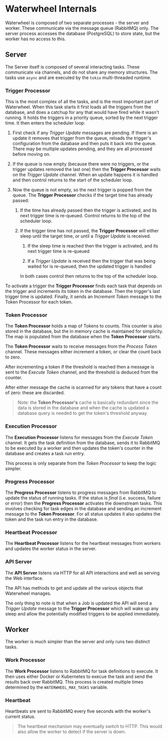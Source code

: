 Waterwheel Internals
====================

Waterwheel is composed of two separate processes - the server and worker.
These communicate via the message queue (RabbitMQ) only. The server process 
accesses the database (PostgreSQL) to store state, but the worker has no 
access to this.

## Server

The Server itself is composed of several interacting tasks. These 
communicate via channels, and do not share any memory structures.
The tasks use `async` and are executed by the `tokio` multi-threaded runtime.

### Trigger Processor

This is the most complex of all the tasks, and is the most important part of 
Waterwheel.  When this task starts it first loads all the triggers from 
the database, and does a catchup for any that would have fired while it 
wasn't running. It holds the triggers in a priority queue, sorted by the 
next trigger time.  It then enters the scheduler loop:

1. First check if any *Trigger Update* messages are pending.
   If there is an update it removes that trigger from the queue, reloads 
   the trigger's configuration from the database and then puts it back into the 
   queue. There may be multiple updates pending, and they are all processed 
   before moving on.
   
1. If the queue is now empty (because there were no triggers, or the trigger 
   updates removed the last one) then the **Trigger Processor** waits on the 
   *Trigger Update* channel. When an update happens it is handled and then 
   control returns to the start of the scheduler loop.
   
1. Now the queue is not empty, so the next trigger is popped from the queue. 
   The **Trigger Processor** checks if the target time has already passed:
   
    1. If the time has already passed then the trigger is activated, and its 
       next trigger time is re-queued. Control returns to the top of the 
       scheduler loop.
   
    1. If the trigger time has not passed, the **Trigger Processor** will either
       sleep until the target time, or until a *Trigger Update* is received.
        
        1. If the sleep time is reached then the trigger is activated, and its 
           next trigger time is re-queued
          
        1. If a *Trigger Update* is received then the trigger that was being 
           waited for is re-queued, then the updated trigger is handled
           
       In both cases control then returns to the top of the scheduler loop.
    

To activate a trigger the **Trigger Processor** finds each task that depends on 
the trigger and increments its token in the database. Then the trigger's last
trigger time is updated. Finally, it sends an *Increment Token* message to 
the Token Processor for each token.


### Token Processor

The **Token Processor** holds a map of Tokens to counts. This counter is also
stored in the database, but the in memory cache is maintained for simplicity.
The map is populated from the database when the **Token Processor** starts.

The **Token Processor** waits to receive messages from the *Process Token* 
channel. These messages either increment a token, or clear the count back to 
zero.

After incrementing a token if the threshold is reached then a message is 
sent to the *Execute Token* channel, and the threshold is deduced from the 
counter.

After either message the cache is scanned for any tokens that have a count 
of zero: these are discarded.

> Note: the **Token Processor's** cache is basically redundant since the 
> data is stored in the database and when the cache is updated a database 
> query is needed to get the token's threshold anyway.


### Execution Processor

The **Execution Processor** listens for messages from the *Execute Token* 
channel. It gets the task definition from the database, sends it to RabbitMQ 
to be executed by a worker and then updates the token's counter in the 
database and creates a task run entry.

This process is only separate from the *Token Processor* to keep the logic 
simpler.


### Progress Processor

The **Progress Processor** listens to progress messages from RabbitMQ to 
update the status of running tasks. If the status is *final* (i.e. success, 
failure or error) then the **Progress Processor** activates the downstream 
tasks. This involves checking for task edges in the database and sending an 
increment message to the **Token Processor**. For all status updates it also 
updates the token and the task run entry in the database.


### Heartbeat Processor

The **Heartbeat Processor** listens for the heartbeat messages from workers 
and updates the worker status in the server.


### API Server

The **API Server** listens via HTTP for all API interactions and well as 
serving the Web interface.

The API has methods to get and update all the various objects that 
Waterwheel manages.

The only thing to note is that when a Job is updated the API will send a 
*Trigger Update* message to the **Trigger Processor** which will wake up any 
sleep and allow the potentially modified triggers to be applied immediately.

## Worker

The worker is much simpler than the server and only runs two distinct tasks.

### Work Processor

The **Work Processor** listens to RabbitMQ for task definitions to execute. 
It then uses either Docker or Kubernetes to execue the task and send the 
results back over RabbitMQ.  This process is created multiple times 
determined by the `WATERWHEEL_MAX_TASKS` variable.

### Heartbeat

Heartbeats sre sent to RabbitMQ every five seconds with the worker's current 
status.

> The heartbeat mechanism may eventually switch to HTTP. This would also 
> allow the worker to detect if the server is down.

